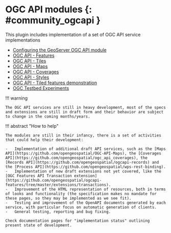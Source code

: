 # OGC API modules {: #community_ogcapi }

This plugin includes implementation of a set of OGC API service implementations

-   [Configuring the GeoServer OGC API module](configure.md)
-   [OGC API - Features](features/index.md)
-   [OGC API - Tiles](tiles/index.md)
-   [OGC API - Maps](maps/index.md)
-   [OGC API - Coverages](coverages/index.md)
-   [OGC API - Styles](styles/index.md)
-   [OGC API - Tiled features demonstration](tiled-features/index.md)
-   [OGC Testbed Experiments](testbed.md)

!!! warning

    The OGC API services are still in heavy development, most of the specs and extensions are still in draft form and their behavior are subject to change in the coming months/years.

!!! abstract "How to help"

    The modules are still in their infancy, there is a set of activities that could help their development:
    
    -   Implementation of additional draft API services, such as the [Maps API](https://github.com/opengeospatial/OGC-API-Maps), the [Coverages API](https://github.com/opengeospatial/ogc_api_coverages), the [Records API](https://github.com/opengeospatial/ogcapi-records) and the [Process API](https://github.com/opengeospatial/wps-rest-binding).
    -   Implementation of new draft extensions not yet covered, like the [OGC Features API Transaction extension](https://github.com/opengeospatial/ogcapi-features/tree/master/extensions/transactions).
    -   Improvement of the HTML representation of resources, both in terms of looks and functionality (the specification makes no mandate for these pages, so they may be implemented as we see fit).
    -   Testing and improvement of the OpenAPI documents generated by each service, with particular focus on automatic generation of clients.
    -   General testing, reporting and bug fixing.
    
    Check documentation pages for "implementation status" outlining present state of development.
